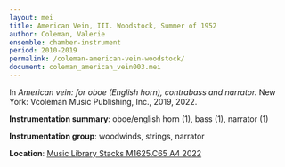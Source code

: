 ```yaml
---
layout: mei
title: American Vein, III. Woodstock, Summer of 1952
author: Coleman, Valerie
ensemble: chamber-instrument
period: 2010-2019
permalink: /coleman-american-vein-woodstock/
document: coleman_american_vein003.mei
---
```


In *American vein: for oboe (English horn), contrabass and narrator.* New York: Vcoleman Music Publishing, Inc., 2019, 2022.

**Instrumentation summary**: oboe/english horn (1), bass (1), narrator (1) 

**Instrumentation group**: woodwinds, strings, narrator 

**Location**: <a href="https://tufts.primo.exlibrisgroup.com/permalink/01TUN_INST/1kc9gia/alma991018754495603851" target="_blank">Music Library Stacks M1625.C65 A4 2022</a>
